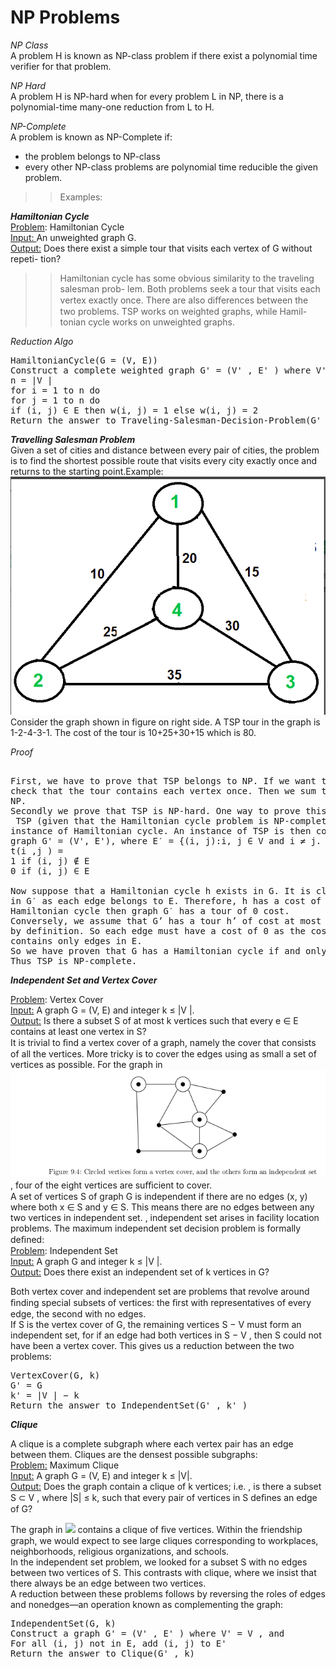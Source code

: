# NP Problems
*NP Class*   
A problem H is known as NP-class problem if there exist a polynomial time verifier for that problem.

*NP Hard*  
A problem H is NP-hard when for every problem L in NP, there is a polynomial-time many-one reduction from L to H.

*NP-Complete*  
A problem is known as NP-Complete if:  
- the problem belongs to NP-class
- every other NP-class problems are polynomial time reducible the given problem.

>>Examples:

***Hamiltonian Cycle***   
<ins>Problem</ins>: Hamiltonian Cycle  
<ins>Input: </ins>An unweighted graph G.  
<ins>Output:</ins> Does there exist a simple tour that visits each vertex of G without repeti-
tion?  

>>Hamiltonian cycle has some obvious similarity to the traveling salesman prob-
lem. Both problems seek a tour that visits each vertex exactly once. There are also
diﬀerences between the two problems. TSP works on weighted graphs, while Hamil-
tonian cycle works on unweighted graphs.

*Reduction Algo*
<pre>
HamiltonianCycle(G = (V, E))
Construct a complete weighted graph G' = (V' , E' ) where V' = V .
n = |V |
for i = 1 to n do
for j = 1 to n do
if (i, j) ∈ E then w(i, j) = 1 else w(i, j) = 2
Return the answer to Traveling-Salesman-Decision-Problem(G' , n).
</pre>

***Travelling Salesman Problem***   
Given a set of cities and distance between every pair of cities, the problem is to find the shortest possible route that visits every city exactly once and returns to the starting point.Example:<img src="./Images/TSP.png"></img>
Consider the graph shown in figure on right side. A TSP tour in the graph is 1-2-4-3-1. The cost of the tour is 10+25+30+15 which is 80.

*Proof*  
<pre> 
First, we have to prove that TSP belongs to NP. If we want to check a tour for credibility, we
check that the tour contains each vertex once. Then we sum the total cost of the edges and finally we check if the cost is minimum. This can be completed in polynomial time thus TSP belongs to
NP.  
Secondly we prove that TSP is NP-hard. One way to prove this is to show that Hamiltonian cycle
 TSP (given that the Hamiltonian cycle problem is NP-complete). Assume G = (V, E) to be an
instance of Hamiltonian cycle. An instance of TSP is then constructed. We create the complete
graph G' = (V', E'), where E′ = {(i, j):i, j ∈ V and i ≠ j. Thus, the cost function is defined as:
t(i ,j ) =  
1 if (i, j) ∉ E
0 if (i, j) ∈ E

Now suppose that a Hamiltonian cycle h exists in G. It is clear that the cost of each edge in h is 0
in G′ as each edge belongs to E. Therefore, h has a cost of 0 in G′ . Thus, if graph G has a
Hamiltonian cycle then graph G′ has a tour of 0 cost.
Conversely, we assume that G’ has a tour h’ of cost at most 0. The cost of edges in E’ are 0 and 1
by definition. So each edge must have a cost of 0 as the cost of h’ is 0. We conclude that h’
contains only edges in E.
So we have proven that G has a Hamiltonian cycle if and only if G’ has a tour of cost at most 0.
Thus TSP is NP-complete. 
</pre>

***Independent Set and Vertex Cover***

<ins>Problem</ins>: Vertex Cover  
<ins>Input:</ins> A graph G = (V, E) and integer k ≤ |V |.  
<ins>Output:</ins> Is there a subset S of at most k vertices such that every e ∈ E contains at
least one vertex in S?  
It is trivial to ﬁnd a vertex cover of a graph, namely the cover that consists of
all the vertices. More tricky is to cover the edges using as small a set of vertices
as possible. For the graph in <img src="./Images/vertex.png">, four of the eight vertices are suﬃcient to
cover.  
A set of vertices S of graph G is independent if there are no edges (x, y) where
both x ∈ S and y ∈ S. This means there are no edges between any two vertices
in independent set. , independent set arises
in facility location problems. The maximum independent set decision problem is
formally deﬁned:  
<ins>Problem</ins>: Independent Set  
<ins>Input:</ins> A graph G and integer k ≤ |V |.  
<ins>Output:</ins> Does there exist an independent set of k vertices in G?   

Both vertex cover and independent set are problems that revolve around ﬁnding special subsets of vertices: the ﬁrst with representatives of every edge, the second
with no edges.   
If S is the vertex cover of G, the remaining vertices S − V must form an independent set, for if an edge had both vertices in S − V , then S could not have been a vertex cover. This gives us a reduction between the two problems:
<pre>
VertexCover(G, k)
G' = G
k' = |V | − k
Return the answer to IndependentSet(G' , k' )
</pre>

***Clique***

A  clique is a complete subgraph where each vertex pair has an edge between them. Cliques are the densest possible subgraphs:  
<ins>Problem:</ins> Maximum Clique   
<ins>Input:</ins> A graph G = (V, E) and integer k ≤ |V|.  
<ins>Output:</ins> Does the graph contain a clique of k vertices; i.e. , is there a subset S ⊂ V ,
where |S| ≤ k, such that every pair of vertices in S deﬁnes an edge of G?   

The graph in <img src="./Images/Clique.png"></img> contains a clique of ﬁve vertices. Within the friendship graph, we would expect to see large cliques corresponding to workplaces, neighborhoods, religious organizations, and schools.  
In the independent set problem, we looked for a subset S with no edges between two vertices of S. This contrasts with clique, where we insist that there always be an edge between two vertices.  
A reduction between these problems follows by reversing
the roles of edges and nonedges—an operation known as complementing the graph:
<pre>
IndependentSet(G, k)
Construct a graph G' = (V' , E' ) where V' = V , and
For all (i, j) not in E, add (i, j) to E'
Return the answer to Clique(G' , k)
</pre>